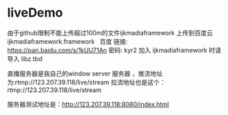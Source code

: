 # liveDemo

由于github限制不能上传超过100m的文件ijkmadiaframework 上传到百度云
ijkmadiaframework.framework   百度 链接: https://pan.baidu.com/s/1kUU71An 密码: kyr2
加入 ijkmadiaframework 时请导入 libz.tbd 

 直播服务器是我自己的window server 服务器 ，推流地址为:rtmp://123.207.39.118/live/stream 拉流地址也是这个：rtmp://123.207.39.118/live/stream

 服务器测试地址是：http://123.207.39.118:8080/index.html
